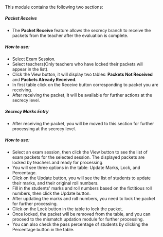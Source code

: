 This module contains the following two sections:

##### Packet Receive 
* The **Packet Receive** feature allows the secrecy branch to receive the packets from the teacher after the evaluation is complete.

##### How to use:
* Select Exam Session.
* Select teachers(Only teachers who have locked their packets will appear in the list).
* Click the View button, it will display two tables: **Packets Not Received** and **Packets Already Received**.
* In first table click on the Receive button corresponding to packet you are receiving.
* After receiving the packet, it will be available for further actions at the secrecy level.

##### Secrecy Marks Entry
* After receiving the packet, you will be moved to this section for further processing at the secrecy level.

##### How to use:
* Select an exam session, then click the View button to see the list of exam packets for the selected session. The displayed packets are locked by teachers and ready for processing.
* You will see three options in the table: Update Marks, Lock, and Percentage.
* Click on the Update button, you will see the list of students to update their marks, and their original roll numbers.
* Fill in the students' marks and roll numbers based on the fictitious roll numbers, then click the Update button.
* After updating the marks and roll numbers, you need to lock the packet for further processing.
* Click on the Lock button in the table to lock the packet.
* Once locked, the packet will be removed from the table, and you can proceed to the mismatch updation module for further processing.
* You can also check the pass percentage of students by clicking the Percentage button in the table.
